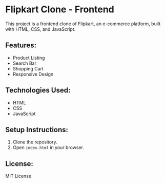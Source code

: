 # Flipkart Clone - Frontend

This project is a frontend clone of Flipkart, an e-commerce platform, built with HTML, CSS, and JavaScript.

## Features:
- Product Listing
- Search Bar
- Shopping Cart
- Responsive Design

## Technologies Used:
- HTML
- CSS
- JavaScript

## Setup Instructions:
1. Clone the repository.
2. Open `index.html` in your browser.

## License:
MIT License
